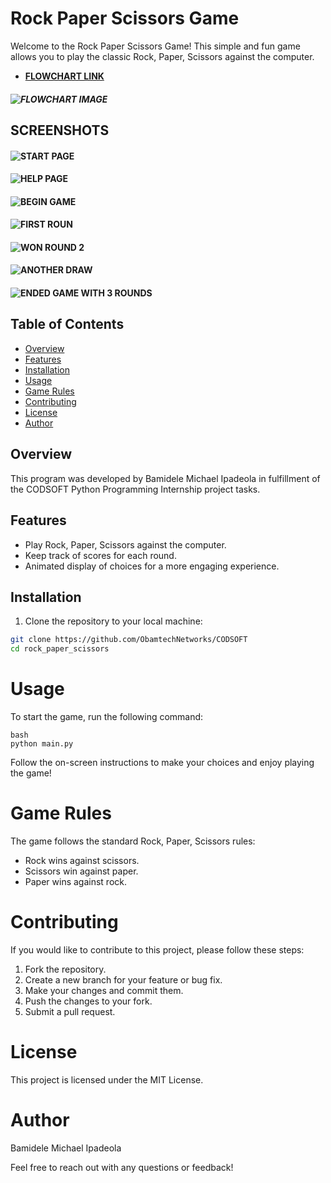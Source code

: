 # Rock Paper Scissors Game

Welcome to the Rock Paper Scissors Game! This simple and fun game allows you to play the classic Rock, Paper, Scissors against the computer.

- [**FLOWCHART LINK**](https://whimsical.com/rock-paper-scissors-LpUpMGmxFaxZHn5Jtu2Zf2@7YNFXnKbYq9PSE6WkCLyG)
##### ![FLOWCHART IMAGE](https://github.com/ObamtechNetworks/CODSOFT/blob/main/rock_paper_scissors/images/ROCK%20PAPER%20SCISSORS%20FLOWCHART.png)


## SCREENSHOTS
#### ![START PAGE](https://github.com/ObamtechNetworks/CODSOFT/blob/main/rock_paper_scissors/images/start%20page.png)

#### ![HELP PAGE](https://github.com/ObamtechNetworks/CODSOFT/blob/main/rock_paper_scissors/images/help%20page.png)

#### ![BEGIN GAME](https://github.com/ObamtechNetworks/CODSOFT/blob/main/rock_paper_scissors/images/begin%20game.png)

#### ![FIRST ROUN](https://github.com/ObamtechNetworks/CODSOFT/blob/main/rock_paper_scissors/images/first%20round.png)

#### ![WON ROUND 2](https://github.com/ObamtechNetworks/CODSOFT/blob/main/rock_paper_scissors/images/won%20round%202.png)

#### ![ANOTHER DRAW](https://github.com/ObamtechNetworks/CODSOFT/blob/main/rock_paper_scissors/images/another%20draw.png)

#### ![ENDED GAME WITH 3 ROUNDS](https://github.com/ObamtechNetworks/CODSOFT/blob/main/rock_paper_scissors/images/ended%20game%20with%20total%20rounds%20played.png)

## Table of Contents

- [Overview](#overview)
- [Features](#features)
- [Installation](#installation)
- [Usage](#usage)
- [Game Rules](#game-rules)
- [Contributing](#contributing)
- [License](#license)
- [Author](#author)

## Overview

This program was developed by Bamidele Michael Ipadeola in fulfillment of the CODSOFT Python Programming Internship project tasks.

## Features

- Play Rock, Paper, Scissors against the computer.
- Keep track of scores for each round.
- Animated display of choices for a more engaging experience.

## Installation

1. Clone the repository to your local machine:

```bash
git clone https://github.com/ObamtechNetworks/CODSOFT
cd rock_paper_scissors
```

# Usage
To start the game, run the following command:

```
bash
python main.py
```
Follow the on-screen instructions to make your choices and enjoy playing the game!

# Game Rules
The game follows the standard Rock, Paper, Scissors rules:

- Rock wins against scissors.
- Scissors win against paper.
- Paper wins against rock.

# Contributing
If you would like to contribute to this project, please follow these steps:

1. Fork the repository.
2. Create a new branch for your feature or bug fix.
3. Make your changes and commit them.
4. Push the changes to your fork.
5. Submit a pull request.

# License
This project is licensed under the MIT License.

# Author
Bamidele Michael Ipadeola

Feel free to reach out with any questions or feedback!
